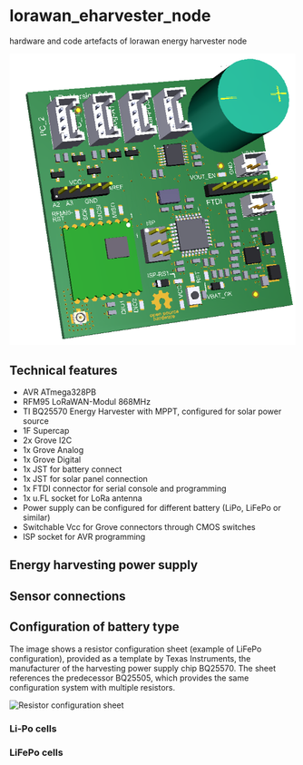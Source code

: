 # lorawan_eharvester_node
hardware and code artefacts of lorawan energy harvester node

<img src="https://raw.githubusercontent.com/ablexOnGithub/energyharvester/master/img/Energy__Harvester_3D.PNG" alt="3D view of harvester PCB">

## Technical features

* AVR ATmega328PB
* RFM95 LoRaWAN-Modul 868MHz
* TI BQ25570 Energy Harvester with MPPT, configured for solar power source
* 1F Supercap
* 2x Grove I2C
* 1x Grove Analog
* 1x Grove Digital
* 1x JST for battery connect
* 1x JST for solar panel connection
* 1x FTDI connector for serial console and programming
* 1x u.FL socket for LoRa antenna
* Power supply can be configured for different battery (LiPo, LiFePo or similar)
* Switchable Vcc for Grove connectors through CMOS switches
* ISP socket for AVR programming

## Energy harvesting power supply

## Sensor connections

## Configuration of battery type
The image shows a resistor configuration sheet (example of LiFePo configuration), provided as a template by Texas Instruments, the manufacturer of the harvesting power supply chip BQ25570. The sheet references the predecessor BQ25505, which provides the same configuration system with multiple resistors.

<img src="https://raw.githubusercontent.com/abourgett/lorawan_eharvester_node/master/img/LiFePo_configuration.PNG" alt="Resistor configuration sheet">


### Li-Po cells

### LiFePo cells

